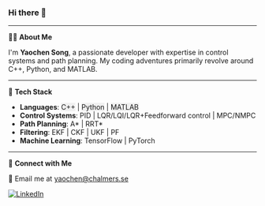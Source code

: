 ### Hi there 👋
---
🙋‍♂️ **About Me**

I'm **Yaochen Song**, a passionate developer with expertise in control systems and path planning. My coding adventures primarily revolve around C++, Python, and MATLAB.

---
🔧 **Tech Stack**

- **Languages**: <span style="background-color: #f0f0f0;">C++</span> | <span style="background-color: #f0f0f0;">Python</span> | <span style="background-color: #f0f0f0;">MATLAB</span>
- **Control Systems**: PID | LQR/LQI/LQR+Feedforward control | MPC/NMPC
- **Path Planning**: A* | RRT*
- **Filtering**: EKF | CKF | UKF | PF
- **Machine Learning**: TensorFlow | PyTorch
---
🔗 **Connect with Me**

📧 Email me at [yaochen@chalmers.se](mailto:yaochen@chalmers.se)

[![LinkedIn](https://example.com/linkedin-icon.png)](https://www.linkedin.com/in/yaochen-song0217)

